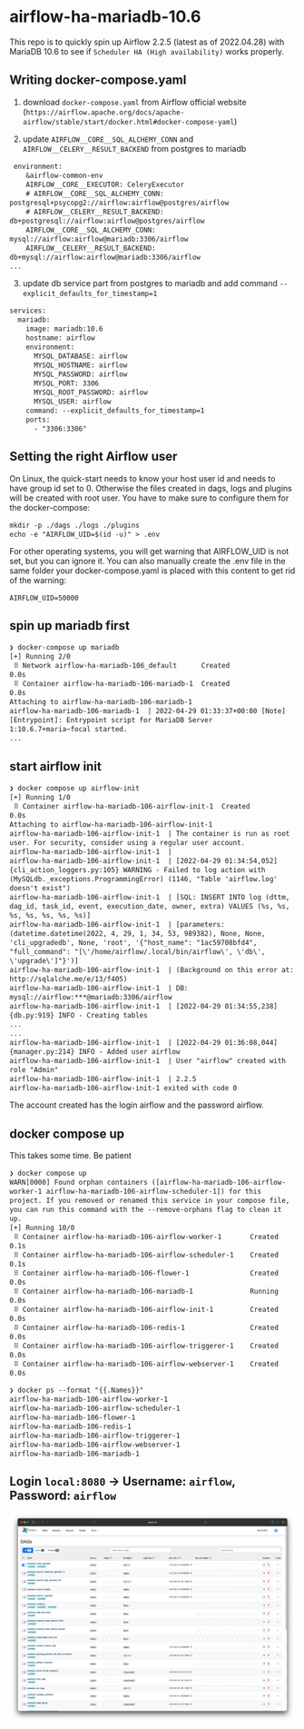 # airflow-ha-mariadb-10.6

This repo is to quickly spin up Airflow 2.2.5 (latest as of 2022.04.28) with MariaDB 10.6 to see if `Scheduler HA (High availability)` works properly.



## Writing docker-compose.yaml

1. download `docker-compose.yaml` from Airflow official website (`https://airflow.apache.org/docs/apache-airflow/stable/start/docker.html#docker-compose-yaml`)

2. update `AIRFLOW__CORE__SQL_ALCHEMY_CONN` and `AIRFLOW__CELERY__RESULT_BACKEND` from postgres to mariadb

```
 environment:
    &airflow-common-env
    AIRFLOW__CORE__EXECUTOR: CeleryExecutor
    # AIRFLOW__CORE__SQL_ALCHEMY_CONN: postgresql+psycopg2://airflow:airflow@postgres/airflow
    # AIRFLOW__CELERY__RESULT_BACKEND: db+postgresql://airflow:airflow@postgres/airflow
    AIRFLOW__CORE__SQL_ALCHEMY_CONN: mysql://airflow:airflow@mariadb:3306/airflow
    AIRFLOW__CELERY__RESULT_BACKEND: db+mysql://airflow:airflow@mariadb:3306/airflow
...

```
3. update db service part from postgres to mariadb and add command `--explicit_defaults_for_timestamp=1`
```
services:
  mariadb:
    image: mariadb:10.6
    hostname: airflow
    environment:
      MYSQL_DATABASE: airflow
      MYSQL_HOSTNAME: airflow
      MYSQL_PASSWORD: airflow
      MYSQL_PORT: 3306
      MYSQL_ROOT_PASSWORD: airflow
      MYSQL_USER: airflow
    command: --explicit_defaults_for_timestamp=1
    ports:
      - "3306:3306"
```

## Setting the right Airflow user

On Linux, the quick-start needs to know your host user id and needs to have group id set to 0. Otherwise the files created in dags, logs and plugins will be created with root user. You have to make sure to configure them for the docker-compose:

```
mkdir -p ./dags ./logs ./plugins
echo -e "AIRFLOW_UID=$(id -u)" > .env
```
For other operating systems, you will get warning that AIRFLOW_UID is not set, but you can ignore it. You can also manually create the .env file in the same folder your docker-compose.yaml is placed with this content to get rid of the warning:

```
AIRFLOW_UID=50000
```

## spin up mariadb first
```
❯ docker-compose up mariadb
[+] Running 2/0
 ⠿ Network airflow-ha-mariadb-106_default      Created                                                                                                                                                                                           0.0s
 ⠿ Container airflow-ha-mariadb-106-mariadb-1  Created                                                                                                                                                                                           0.0s
Attaching to airflow-ha-mariadb-106-mariadb-1
airflow-ha-mariadb-106-mariadb-1  | 2022-04-29 01:33:37+00:00 [Note] [Entrypoint]: Entrypoint script for MariaDB Server 1:10.6.7+maria~focal started.
...
```

## start airflow init
```
❯ docker compose up airflow-init
[+] Running 1/0
 ⠿ Container airflow-ha-mariadb-106-airflow-init-1  Created                                                                                                                                                                                      0.0s
Attaching to airflow-ha-mariadb-106-airflow-init-1
airflow-ha-mariadb-106-airflow-init-1  | The container is run as root user. For security, consider using a regular user account.
airflow-ha-mariadb-106-airflow-init-1  |
airflow-ha-mariadb-106-airflow-init-1  | [2022-04-29 01:34:54,052] {cli_action_loggers.py:105} WARNING - Failed to log action with (MySQLdb._exceptions.ProgrammingError) (1146, "Table 'airflow.log' doesn't exist")
airflow-ha-mariadb-106-airflow-init-1  | [SQL: INSERT INTO log (dttm, dag_id, task_id, event, execution_date, owner, extra) VALUES (%s, %s, %s, %s, %s, %s, %s)]
airflow-ha-mariadb-106-airflow-init-1  | [parameters: (datetime.datetime(2022, 4, 29, 1, 34, 53, 989382), None, None, 'cli_upgradedb', None, 'root', '{"host_name": "1ac59708bfd4", "full_command": "[\'/home/airflow/.local/bin/airflow\', \'db\', \'upgrade\']"}')]
airflow-ha-mariadb-106-airflow-init-1  | (Background on this error at: http://sqlalche.me/e/13/f405)
airflow-ha-mariadb-106-airflow-init-1  | DB: mysql://airflow:***@mariadb:3306/airflow
airflow-ha-mariadb-106-airflow-init-1  | [2022-04-29 01:34:55,238] {db.py:919} INFO - Creating tables
...
...
airflow-ha-mariadb-106-airflow-init-1  | [2022-04-29 01:36:08,044] {manager.py:214} INFO - Added user airflow
airflow-ha-mariadb-106-airflow-init-1  | User "airflow" created with role "Admin"
airflow-ha-mariadb-106-airflow-init-1  | 2.2.5
airflow-ha-mariadb-106-airflow-init-1 exited with code 0
```


The account created has the login airflow and the password airflow.



## docker compose up

This takes some time. Be patient

```
❯ docker compose up
WARN[0000] Found orphan containers ([airflow-ha-mariadb-106-airflow-worker-1 airflow-ha-mariadb-106-airflow-scheduler-1]) for this project. If you removed or renamed this service in your compose file, you can run this command with the --remove-orphans flag to clean it up.
[+] Running 10/0
 ⠿ Container airflow-ha-mariadb-106-airflow-worker-1       Created                     0.1s
 ⠿ Container airflow-ha-mariadb-106-airflow-scheduler-1    Created                     0.1s
 ⠿ Container airflow-ha-mariadb-106-flower-1               Created                     0.0s
 ⠿ Container airflow-ha-mariadb-106-mariadb-1              Running                     0.0s
 ⠿ Container airflow-ha-mariadb-106-airflow-init-1         Created                     0.0s
 ⠿ Container airflow-ha-mariadb-106-redis-1                Created                     0.0s
 ⠿ Container airflow-ha-mariadb-106-airflow-triggerer-1    Created                     0.0s
 ⠿ Container airflow-ha-mariadb-106-airflow-webserver-1    Created                     0.0s
```

```
❯ docker ps --format "{{.Names}}"
airflow-ha-mariadb-106-airflow-worker-1
airflow-ha-mariadb-106-airflow-scheduler-1
airflow-ha-mariadb-106-flower-1
airflow-ha-mariadb-106-redis-1
airflow-ha-mariadb-106-airflow-triggerer-1
airflow-ha-mariadb-106-airflow-webserver-1
airflow-ha-mariadb-106-mariadb-1

```
## Login `local:8080` -> Username: `airflow`, Password: `airflow`

![Screenshot](images/airflow(1).png)

